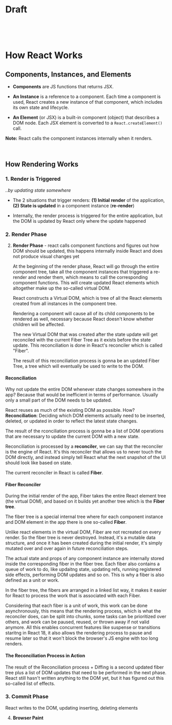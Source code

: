 # Draft

<!-- The react code is processed in the build step, this means that the code we write will not be the code that ends up in the browser, we simply write code that is convenient for us the developer, then behind the scenes that code will be transformed before it reaches the browser.

`index.js` file is the starting point of the react application. In here, all the react code is imported. After which, the `render` method will insert all these code in a single html document right inside the `div` element with the `root` id, but only after the build step. -->

<br>
<br>
<br>

# How React Works

## Components, Instances, and Elements

- **Components** are JS functions that returns JSX.

- **An Instance** is a reference to a component. Each time a component is used, React creates a new instance of that component, which includes its own state and lifecycle.

- **An Element** (or JSX) is a built-in component (object) that describes a DOM node. Each JSX element is converted to a `React.createElement()` call.

**Note:** React calls the component instances internally when it renders.

<br>

## How Rendering Works

### 1. Render is Triggered

_..by updating state somewhere_

- The 2 situations that trigger renders: **(1) Initial render** of the application, **(2) State is updated** in a component instance (**re-render**)

- Internally, the render process is triggered for the entire application, but the DOM is updated by React only where the update happened

### 2. Render Phase

2. **Render Phase** - react calls component functions and figures out how DOM should be updated, this happens internally inside React and does not produce visual changes yet

   At the beginning of the render phase, React will go through the entire component tree, take all the component instances that triggered a re-render and render them, which means to call the corresponding component functions. This will create updated React elements which altogether make up the so-called virtual DOM.

   React constructs a Virtual DOM, which is tree of all the React elements created from all instances in the component tree.

   Rendering a component will cause all of its child components to be rendered as well, necessary because React doesn't know whether children will be affected.

   The new Virtual DOM that was created after the state update will get reconciled with the current Fiber Tree as it exists before the state update. This reconciliation is done in React's reconciler which is called "Fiber".

   The result of this reconciliation process is gonna be an updated Fiber Tree, a tree which will eventually be used to write to the DOM.

#### Reconciliation

Why not update the entire DOM whenever state changes somewhere in the app? Because that would be inefficient in terms of performance. Usually only a small part of the DOM needs to be updated.

React reuses as much of the existing DOM as possible. How? **Reconciliation**: Deciding which DOM elements actually need to be inserted, deleted, or updated in order to reflect the latest state changes.

The result of the rconciliation process is gonna be a list of DOM operations that are necessary to update the current DOM with a new state.

Reconciliation is processed by a **reconciler**, we can say that the reconciler is the engine of React. It's this reconciler that allows us to never touch the DOM directly, and instead simply tell React what the next snapshot of the UI should look like based on state.

The current reconciler in React is called **Fiber**.

#### Fiber Reconciler

During the initial render of the app, Fiber takes the entire React element tree (the virtual DOM), and based on it builds yet another tree which is the **Fiber tree**.

The fiber tree is a special internal tree where for each component instance and DOM element in the app there is one so-called **Fiber**.

Unlike react elements in the virtual DOM, Fiber are not recreated on every render. So the fiber tree is never destroyed. Instead, it's a mutable data structure, and once it has been created during the initial render, it's simply mutated over and over again in future reconciliation steps.

The actual state and props of any component instance are internally stored inside the corresponding fiber in the fiber tree. Each fiber also contains a queue of work to do, like updaitng state, updating refs, running registered side effects, performing DOM updates and so on. This is why a fiber is also defined as a unit or work.

In the fiber tree, the fibers are arranged in a linked list way, it makes it easier for React to process the work that is associated with each Fiber.

Considering that each fiber is a unit of work, this work can be done asynchronously, this means that the rendering process, which is what the reconciler does, can be split into chunks, some tasks can be prioritized over others, and work can be paused, reused, or thrown away if not valid anymore. All this enables concurrent features like suspense or transitions staritng in React 18, it also allows the rendering process to pause and resume later so that it won't block the browser's JS engine with too long renders.

#### The Reconciliation Process in Action

The result of the Reconciliation process + Diffing is a second updated fiber tree plus a list of DOM updates that need to be performed in the next phase. React still hasn't written anything to the DOM yet, but it has figured out this so-called list of effects.

### 3. Commit Phase

React writes to the DOM, updating inserting, deleting elements

4. **Browser Paint**

<br>
